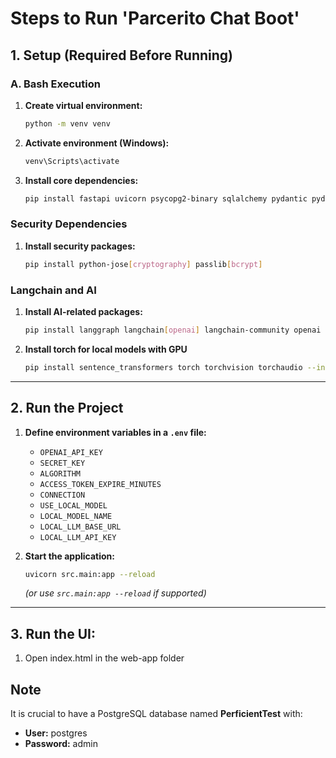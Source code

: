 # Steps to Run 'Parcerito Chat Boot'

## 1. Setup (Required Before Running)

### A. Bash Execution

1. **Create virtual environment:**

   ```bash
   python -m venv venv
   ```

2. **Activate environment (Windows):**

   ```bash
   venv\Scripts\activate
   ```

3. **Install core dependencies:**

   ```bash
   pip install fastapi uvicorn psycopg2-binary sqlalchemy pydantic pydantic[email] python-dotenv
   ```

### Security Dependencies

1. **Install security packages:**

   ```bash
   pip install python-jose[cryptography] passlib[bcrypt]
   ```

### Langchain and AI

1. **Install AI-related packages:**

   ```bash
   pip install langgraph langchain[openai] langchain-community openai
   ```

2. **Install torch for local models with GPU**

   ```bash
   pip install sentence_transformers torch torchvision torchaudio --index-url https://download.pytorch.org/whl/cu118
   ```

---

## 2. Run the Project

1. **Define environment variables in a `.env` file:**

   - `OPENAI_API_KEY`
   - `SECRET_KEY`
   - `ALGORITHM`
   - `ACCESS_TOKEN_EXPIRE_MINUTES`
   - `CONNECTION`
   - `USE_LOCAL_MODEL`
   - `LOCAL_MODEL_NAME`
   - `LOCAL_LLM_BASE_URL`
   - `LOCAL_LLM_API_KEY`

2. **Start the application:**

   ```bash
   uvicorn src.main:app --reload
   ```

   _(or use `src.main:app --reload` if supported)_

---

## 3. Run the UI:

1. Open index.html in the web-app folder
   
## Note

It is crucial to have a PostgreSQL database named **PerficientTest** with:

- **User:** postgres
- **Password:** admin

